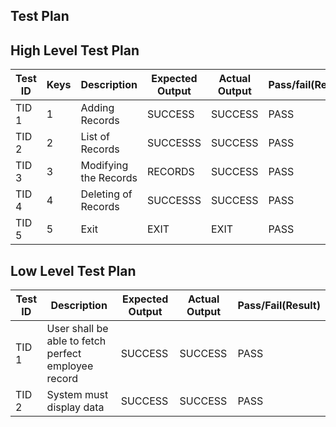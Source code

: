 ## Test Plan

## High Level Test Plan

| Test ID |Keys | Description |Expected Output | Actual Output | Pass/fail(Result)
|--|--|--|--|--|--|
| TID 1 |1| Adding Records| SUCCESS  | SUCCESS | PASS
| TID 2 |2|List of Records | SUCCESSS | SUCCESS| PASS 
| TID 3 |3| Modifying the Records|  RECORDS  | SUCCESS | PASS
| TID 4 |4|Deleting of Records | SUCCESSS | SUCCESS| PASS 
| TID 5 |5| Exit| EXIT  | EXIT | PASS
 

## Low Level Test Plan 

| Test ID | Description |Expected Output| Actual Output | Pass/Fail(Result)
|--|--|--|--|--|
| TID 1 | User shall be able to fetch perfect employee record | SUCCESS | SUCCESS| PASS 
| TID 2 | System must display data  | SUCCESS | SUCCESS| PASS 

